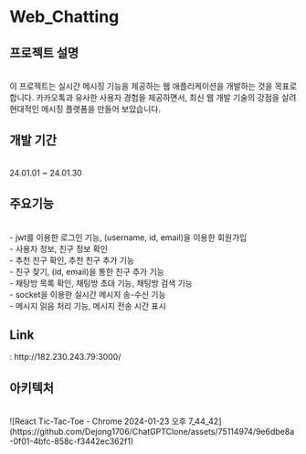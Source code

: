 # Web_Chatting

<h2>프로젝트 설명</h2><br/>
   이 프로젝트는 실시간 메시징 기능을 제공하는 웹 애플리케이션을 개발하는 것을 목표로 합니다. 카카오톡과 유사한 사용자 경험을 제공하면서, 최신 웹 개발 기술의 강점을 살려 현대적인 메시징 플랫폼을 만들어 보았습니다.<br/>
   
<h2>개발 기간</h2><br/>
     24.01.01 ~ 24.01.30<br/>
     
<h2>주요기능</h2><br/>
     - jwt를 이용한 로그인 기능, (username, id, email)을 이용한 회원가입<br/>
     - 사용자 정보, 친구 정보 확인<br/>
     - 추천 친구 확인, 추천 친구 추가 기능<br/>
     - 친구 찾기, (id, email)을 통한 친구 추가 기능<br/>
     - 채탕방 목록 확인, 채팅방 초대 기능, 채팅방 검색 기능<br/>
     - socket을 이용한 실시간 메시지 송-수신 기능<br/>
     - 메시지 읽음 처리 기능, 메시지 전송 시간 표시<br/>
    
<h2>Link</h2> : http://182.230.243.79:3000/
<h2>아키텍처</h2><br/>
![React Tic-Tac-Toe - Chrome 2024-01-23 오후 7_44_42](https://github.com/Dejong1706/ChatGPTClone/assets/75114974/9e6dbe8a-0f01-4bfc-858c-f3442ec362f1)



